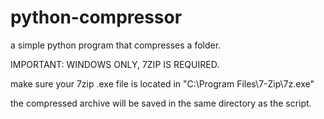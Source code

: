 # python-compressor
a simple python program that compresses a folder.

IMPORTANT: WINDOWS ONLY, 7ZIP IS REQUIRED.

make sure your 7zip .exe file is located in "C:\Program Files\7-Zip\7z.exe"

the compressed archive will be saved in the same directory as the script.
